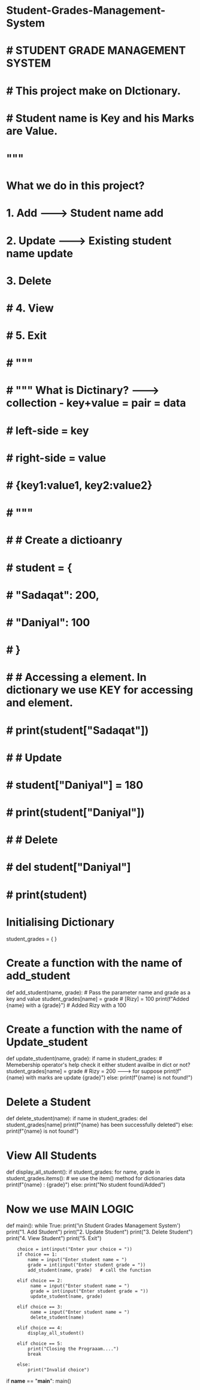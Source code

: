 # Student-Grades-Management-System


# # STUDENT GRADE MANAGEMENT SYSTEM

# # This project make on DIctionary.
# # Student name is Key and his Marks are Value.

# """
# What we do in this project?
# 1. Add    --->     Student name add
# 2. Update --->     Existing student name update
# 3. Delete
# # 4. View
# # 5. Exit
# # """

# # """ What is Dictinary? ---> collection - key+value = pair = data

# # left-side = key
# # right-side = value
# # {key1:value1, key2:value2}

# # """

# # # Create a dictioanry
# # student = {
# #     "Sadaqat": 200,
# #     "Daniyal": 100
# # }

# # # Accessing a element. In dictionary we use KEY for accessing and element.
# # print(student["Sadaqat"])

# # # Update
# # student["Daniyal"] = 180
# # print(student["Daniyal"])

# # # Delete
# # del student["Daniyal"]
# # print(student)



# Initialising Dictionary
student_grades = { }

# Create a function with the name of add_student
def add_student(name, grade):  # Pass the parameter name and grade as a key and value
    student_grades[name] = grade
    # [Rizy] = 100
    print(f"Added {name} with a {grade}")
    # Added Rizy with a 100

# Create a function with the name of Update_student
def update_student(name, grade):
    if name in student_grades: # Memebership operator's help check it either student availbe in dict or not?
        student_grades[name]  = grade
        # Rizy = 200  ---> for suppose 
        print(f"{name} with marks are update {grade}")
    else:
        print(f"{name} is not found!")

# Delete a Student
def delete_student(name):
    if name in student_grades:
        del student_grades[name]
        print(f"{name} has been successfully deleted")
    else:
        print(f"{name} is not found!")
        

# View All Students
def display_all_student():
    if student_grades:
        for name, grade in student_grades.items(): # we use the item() method for dictionaries data 
            print(f"{name} : {grade}")
        else:
            print("No student found/Added")
# Now we use MAIN LOGIC
def main():
    while True:
        print('\n Student Grades Management System')
        print("1. Add Student")
        print("2. Update Student")
        print("3. Delete Student")
        print("4. View Student")
        print("5. Exit")

        choice = int(input("Enter your choice = "))
        if choice == 1:
            name = input("Enter student name = ")
            grade = int(input("Enter student grade = "))
            add_student(name, grade)   # call the function

        elif choice == 2:
             name = input("Enter student name = ")
             grade = int(input("Enter student grade = "))
             update_student(name, grade)

        elif choice == 3:
             name = input("Enter student name = ")
             delete_student(name)

        elif choice == 4:
            display_all_student()

        elif choice == 5:
            print("Closing the Prograaam....")
            break

        else:
            print("Invalid choice")

if __name__ == "__main__":
    main()
